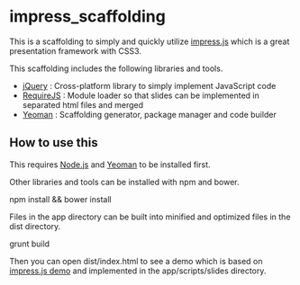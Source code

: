 impress_scaffolding
===================

This is a scaffolding to simply and quickly utilize [impress.js](https://github.com/bartaz/impress.js) which is a great presentation framework with CSS3.

This scaffolding includes the following libraries and tools.

* [jQuery](http://jquery.com/) : Cross-platform library to simply implement JavaScript code
* [RequireJS](http://requirejs.org/) : Module loader so that slides can be implemented in separated html files and merged
* [Yeoman](http://yeoman.io/) : Scaffolding generator, package manager and code builder


How to use this
---------------

This requires [Node.js](http://nodejs.org/) and [Yeoman](http://yeoman.io/) to be installed first.

Other libraries and tools can be installed with npm and bower.

  npm install && bower install

Files in the app directory can be built into minified and optimized files in the dist directory.

  grunt build

Then you can open dist/index.html to see a demo which is based on [impress.js demo](http://bartaz.github.io/impress.js) and implemented in the app/scripts/slides directory.
